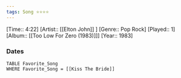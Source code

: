 ```yaml
---
tags: Song ⭐⭐⭐⭐ 
---
```

[Time:: 4:22]
[Artist:: [[Elton John]] ]
[Genre:: Pop Rock]
[Played:: 1]
[Album:: [[Too Low For Zero (1983)]]]
[Year:: 1983]
### Dates
````dataview
TABLE Favorite_Song
WHERE Favorite_Song = [[Kiss The Bride]]
````